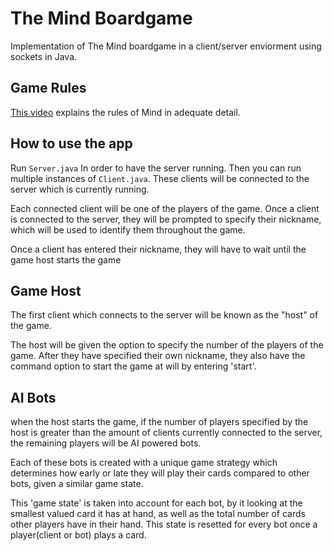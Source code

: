 # The Mind Boardgame

Implementation of The Mind boardgame in a client/server enviorment using sockets in Java. 

## Game Rules
[This video](https://www.youtube.com/watch?v=uXl8MC0GMYE) explains the rules of Mind in adequate detail.

## How to use the app

Run `Server.java` In order to have the server running. Then you can run multiple instances of `Client.java`.
These clients will be connected to the server which is currently running.

Each connected client will be one of the players of the game.
Once a client is connected to the server, they will be prompted to specify their nickname, which will be used to identify them throughout the game.

Once a client has entered their nickname, they will have to wait until the game host starts the game

## Game Host 
The first client which connects to the server will be known as the "host" of the game. 

The host will be given the option to specify the number of the players of the game. After they have specified their own nickname, they also have the command option to start the game at will by entering 'start'.


## AI Bots 

when the host starts the game, if the number of players specified by the host is greater than the amount of clients currently connected to the server,
the remaining players will be AI powered bots. 

Each of these bots is created with a unique game strategy which determines how early or late they will play their cards compared to other bots, given a similar game state.

This 'game state' is taken into account for each bot, by it looking at the smallest valued card it has at hand, as well as the total number of cards other players have in their hand. 
This state is resetted for every bot once a player(client or bot) plays a card. 
